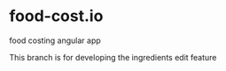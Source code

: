 # food-cost.io
food costing angular app

This branch is for developing the ingredients edit feature
